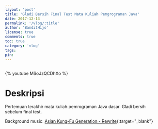 ```yaml
---
layout: 'post'
title: 'Gladi Bersih Final Test Mata Kuliah Pemgrograman Java'
date: 2017-12-13
permalink: '/vlog/:title'
author: 'BanditHijo'
license: true
comments: true
toc: true
category: 'vlog'
tags:
pin:
---
```


<div style="margin-top:30px;"></div>

{% youtube MSoJzQCDhXo %}

# Deskripsi

Pertemuan terakhir mata kuliah pemrograman Java dasar. Gladi bersih sebelum final test.

Background music:
[Asian Kung-Fu Generation - Rewrite](https://youtu.be/Tz3HO-1JCkY){:target="_blank"}
